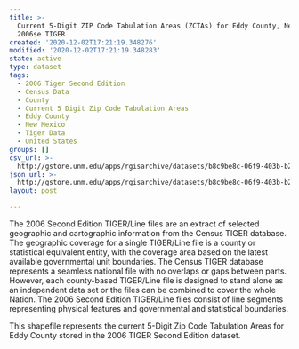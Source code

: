 ```yaml
---
title: >-
  Current 5-Digit ZIP Code Tabulation Areas (ZCTAs) for Eddy County, New Mexico,
  2006se TIGER
created: '2020-12-02T17:21:19.348276'
modified: '2020-12-02T17:21:19.348283'
state: active
type: dataset
tags:
  - 2006 Tiger Second Edition
  - Census Data
  - County
  - Current 5 Digit Zip Code Tabulation Areas
  - Eddy County
  - New Mexico
  - Tiger Data
  - United States
groups: []
csv_url: >-
  http://gstore.unm.edu/apps/rgisarchive/datasets/b8c9be8c-06f9-403b-b2b2-4f03f95268d1/tgr2006se_eddy_zcta5cu.derived.csv
json_url: >-
  http://gstore.unm.edu/apps/rgisarchive/datasets/b8c9be8c-06f9-403b-b2b2-4f03f95268d1/tgr2006se_eddy_zcta5cu.derived.json
layout: post

---
```

The 2006 Second Edition TIGER/Line files are an extract of selected geographic and cartographic information from the Census TIGER database.  The geographic coverage for a single TIGER/Line file is a county or statistical equivalent entity, with the coverage area based on the latest available governmental unit boundaries. The Census TIGER database represents a seamless national file with no overlaps or gaps between parts.  However, each county-based TIGER/Line file is designed to stand alone as an independent data set or the files can be combined to cover the whole Nation.  The 2006 Second Edition  TIGER/Line files consist of line segments representing physical features and governmental and statistical boundaries.  

This shapefile represents the current 5-Digit Zip Code Tabulation Areas for Eddy County stored in the 2006 TIGER Second Edition dataset.
